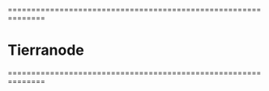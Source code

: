 ==============================================================
# Tierranode
==============================================================
